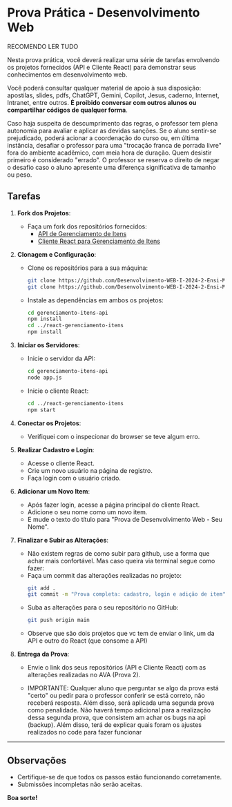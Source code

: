 # Prova Prática - Desenvolvimento Web

RECOMENDO LER TUDO

Nesta prova prática, você deverá realizar uma série de tarefas envolvendo os projetos fornecidos (API e Cliente React) para demonstrar seus conhecimentos em desenvolvimento web.

Você poderá consultar qualquer material de apoio à sua disposição: apostilas, slides, pdfs, ChatGPT, Gemini, Copilot, Jesus, caderno, Internet, Intranet, entre outros. **É proibido conversar com outros alunos ou compartilhar códigos de qualquer forma**.

Caso haja suspeita de descumprimento das regras, o professor tem plena autonomia para avaliar e aplicar as devidas sanções. Se o aluno sentir-se prejudicado, poderá acionar a coordenação do curso ou, em última instância, desafiar o professor para uma "trocação franca de porrada livre" fora do ambiente acadêmico, com meia hora de duração. Quem desistir primeiro é considerado "errado". O professor se reserva o direito de negar o desafio caso o aluno apresente uma diferença significativa de tamanho ou peso.

## Tarefas

1. **Fork dos Projetos**:
   - Faça um fork dos repositórios fornecidos:
     - [API de Gerenciamento de Itens](https://github.com/Desenvolvimento-WEB-I-2024-2-Ensi-Medio/gerenciamento-itens-api)
     - [Cliente React para Gerenciamento de Itens](https://github.com/Desenvolvimento-WEB-I-2024-2-Ensi-Medio/react-gerenciamento-itens)

2. **Clonagem e Configuração**:
   - Clone os repositórios para a sua máquina:
     ```bash
     git clone https://github.com/Desenvolvimento-WEB-I-2024-2-Ensi-Medio/gerenciamento-itens-api.git
     git clone https://github.com/Desenvolvimento-WEB-I-2024-2-Ensi-Medio/react-gerenciamento-itens.git
     ```
   - Instale as dependências em ambos os projetos:
     ```bash
     cd gerenciamento-itens-api
     npm install
     cd ../react-gerenciamento-itens
     npm install
     ```

3. **Iniciar os Servidores**:
   - Inicie o servidor da API:
     ```bash
     cd gerenciamento-itens-api
     node app.js
     ```
   - Inicie o cliente React:
     ```bash
     cd ../react-gerenciamento-itens
     npm start
     ```

4. **Conectar os Projetos**:
   - Verifiquei com o inspecionar do browser se teve algum erro.

5. **Realizar Cadastro e Login**:
   - Acesse o cliente React.
   - Crie um novo usuário na página de registro.
   - Faça login com o usuário criado.

6. **Adicionar um Novo Item**:
   - Após fazer login, acesse a página principal do cliente React.
   - Adicione o seu nome como um novo item.
   - E mude o texto do título para "Prova de Desenvolvimento Web - Seu Nome".

7. **Finalizar e Subir as Alterações**:
   - Não existem regras de como subir para github, use a forma que achar mais confortável. Mas caso queira via terminal segue como fazer:
   - Faça um commit das alterações realizadas no projeto:
     ```bash
     git add .
     git commit -m "Prova completa: cadastro, login e adição de item"
     ```
   - Suba as alterações para o seu repositório no GitHub:
     ```bash
     git push origin main
     ```
   - Observe que são dois projetos que vc tem de enviar o link, um da API e outro do React (que consome a API)

9. **Entrega da Prova**:
   - Envie o link dos seus repositórios (API e Cliente React) com as alterações realizadas no AVA (Prova 2).
  
   - IMPORTANTE: Qualquer aluno que perguntar se algo da prova está "certo" ou pedir para o professor conferir se está correto, não receberá resposta. Além disso, será aplicada uma segunda prova como penalidade. Não haverá tempo adicional para a realização dessa segunda prova, que consistem am achar os bugs na api (backup). Além disso, terá de explicar quais foram os ajustes realizados no code para fazer funcionar
---

## Observações

- Certifique-se de que todos os passos estão funcionando corretamente.
- Submissões incompletas não serão aceitas.

**Boa sorte!**
